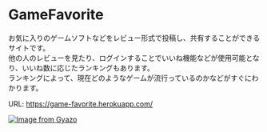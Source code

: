 # GameFavorite
お気に入りのゲームソフトなどをレビュー形式で投稿し、共有することができるサイトです。  
他の人のレビューを見たり、ログインすることでいいね機能などが使用可能となり、いいね数に応じたランキングもあります。  
ランキングによって、現在どのようなゲームが流行っているのかなどがすぐにわかります。

URL: https://game-favorite.herokuapp.com/

[![Image from Gyazo](https://i.gyazo.com/f8815f398c201c8b512dbd7f8411daa7.png)](https://gyazo.com/f8815f398c201c8b512dbd7f8411daa7)
